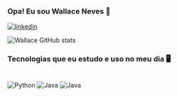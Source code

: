 ### Opa! Eu sou Wallace Neves 🤙

[![linkedin](https://img.shields.io/badge/LinkedIn-0077B5?style=for-the-badge&logo=linkedin&logoColor=white)](https://www.linkedin.com/in/wallace-neves-jesus-8165a11b5/)

![Wallace GitHub stats](https://github-readme-stats.vercel.app/api?username=Wallacenj97&show_icons=true&theme=tokyonight)


### Tecnologias que eu estudo e uso no meu dia 🖥️

<div style="display: inline_block"><br/>
<img align="center" alt="Python" src="https://img.shields.io/badge/Python-14354C?style=for-the-badge&logo=python&logoColor=white"/>
<img align="center" alt="Java" src="https://img.shields.io/badge/Java-ED8B00?style=for-the-badge&logo=openjdk&logoColor=white"/>
<img align="center" alt="Java" src="https://img.shields.io/badge/MySQL-00000F?style=for-the-badge&logo=mysql&logoColor=white"/>
</div>
